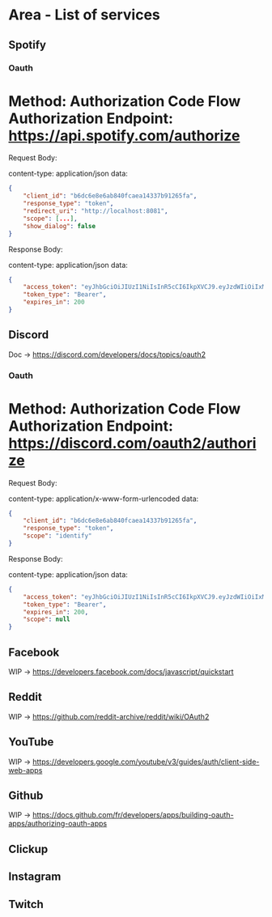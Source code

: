 # Area - List of services

## Spotify

### Oauth

Method: Authorization Code Flow
Authorization Endpoint: https://api.spotify.com/authorize
=======

Request Body:

content-type: application/json
data:
```json
{
    "client_id": "b6dc6e8e6ab840fcaea14337b91265fa",
    "response_type": "token",
    "redirect_uri": "http://localhost:8081",
    "scope": [...],
    "show_dialog": false
}
```

Response Body:

content-type: application/json
data:
```json
{
    "access_token": "eyJhbGciOiJIUzI1NiIsInR5cCI6IkpXVCJ9.eyJzdWIiOiIxMjM0NTY3ODkwIiwibmFtZSI6IkpvaG4gRG9lIiwiaWF0IjoxNTE2MjM5MDIyfQ.SflKxwRJSMeKKF2QT4fwpMeJf36POk6yJV_adQssw5c",
    "token_type": "Bearer",
    "expires_in": 200
}
```

## Discord

Doc -> https://discord.com/developers/docs/topics/oauth2

### Oauth

Method: Authorization Code Flow
Authorization Endpoint: https://discord.com/oauth2/authorize
=======

Request Body:

content-type: application/x-www-form-urlencoded
data:
```json
{
    "client_id": "b6dc6e8e6ab840fcaea14337b91265fa",
    "response_type": "token",
    "scope": "identify"
}
```

Response Body:

content-type: application/json
data:
```json
{
    "access_token": "eyJhbGciOiJIUzI1NiIsInR5cCI6IkpXVCJ9.eyJzdWIiOiIxMjM0NTY3ODkwIiwibmFtZSI6IkpvaG4gRG9lIiwiaWF0IjoxNTE2MjM5MDIyfQ.SflKxwRJSMeKKF2QT4fwpMeJf36POk6yJV_adQssw5c",
    "token_type": "Bearer",
    "expires_in": 200,
    "scope": null
}
```

## Facebook

WIP -> https://developers.facebook.com/docs/javascript/quickstart

## Reddit

WIP -> https://github.com/reddit-archive/reddit/wiki/OAuth2

## YouTube

WIP -> https://developers.google.com/youtube/v3/guides/auth/client-side-web-apps

## Github

WIP -> https://docs.github.com/fr/developers/apps/building-oauth-apps/authorizing-oauth-apps

## Clickup
## Instagram
## Twitch